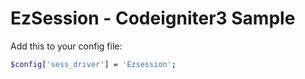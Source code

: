 # EzSession - Codeigniter3 Sample

Add this to your config file:
```sh
$config['sess_driver'] = 'Ezsession';
```

